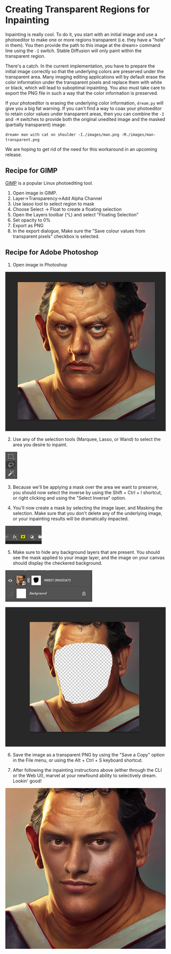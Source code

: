 # **Creating Transparent Regions for Inpainting**

Inpainting is really cool. To do it, you start with an initial image
and use a photoeditor to make one or more regions transparent
(i.e. they have a "hole" in them). You then provide the path to this
image at the dream> command line using the `-I` switch. Stable
Diffusion will only paint within the transparent region.

There's a catch. In the current implementation, you have to prepare
the initial image correctly so that the underlying colors are
preserved under the transparent area. Many imaging editing
applications will by default erase the color information under the
transparent pixels and replace them with white or black, which will
lead to suboptimal inpainting. You also must take care to export the
PNG file in such a way that the color information is preserved.

If your photoeditor is erasing the underlying color information,
`dream.py` will give you a big fat warning. If you can't find a way to
coax your photoeditor to retain color values under transparent areas,
then you can combine the `-I` and `-M` switches to provide both the
original unedited image and the masked (partially transparent) image:

```
dream> man with cat on shoulder -I./images/man.png -M./images/man-transparent.png
```

We are hoping to get rid of the need for this workaround in an upcoming release.

## Recipe for GIMP

[GIMP](https://www.gimp.org/) is a popular Linux photoediting tool.

1. Open image in GIMP.
2. Layer->Transparency->Add Alpha Channel
3. Use lasoo tool to select region to mask
4. Choose Select -> Float to create a floating selection
5. Open the Layers toolbar (^L) and select "Floating Selection"
6. Set opacity to 0%
7. Export as PNG
8. In the export dialogue, Make sure the "Save colour values from
   transparent pixels" checkbox is selected.


## Recipe for Adobe Photoshop

1. Open image in Photoshop
<p align='left'>
<img src="../assets/step1.png"/>
</p>

2. Use any of the selection tools (Marquee, Lasso, or Wand) to select the area you desire to inpaint.
<p align='left'>
<img src="../assets/step2.png"/>
</p>

3. Because we'll be applying a mask over the area we want to preserve, you should now select the inverse by using the Shift + Ctrl + I shortcut, or right clicking and using the "Select Inverse" option.

4. You'll now create a mask by selecting the image layer, and Masking the selection. Make sure that you don't delete any of the underlying image, or your inpainting results will be dramatically impacted.
<p align='left'>
<img src="../assets/step4.png"/>
</p>

5. Make sure to hide any background layers that are present. You should see the mask applied to your image layer, and the image on your canvas should display the checkered background.
<p align='left'>
<img src="../assets/step5.png"/>
</p>

<p align='left'>
<img src="../assets/step6.png"/>
</p>

6. Save the image as a transparent PNG by using the "Save a Copy" option in the File menu, or using the Alt + Ctrl + S keyboard shortcut.

7. After following the inpainting instructions above (either through the CLI or the Web UI), marvel at your newfound ability to selectively dream. Lookin' good!
<p align='left'>
<img src="../assets/step7.png"/>
</p>

